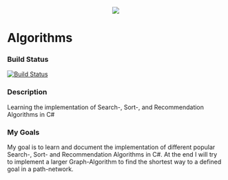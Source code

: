 <p align="center"><img src="https://content.philipp-moser.de/GitHub/a635143d-e87e-4669-9ce9-72aa8f07c40e.jpg"></p>

# Algorithms
### Build Status
[![Build Status](https://dev.azure.com/philipp-c-moser/Algorithms/_apis/build/status/philipp-c-moser.Algorithms?branchName=master)](https://dev.azure.com/philipp-c-moser/Algorithms/_build/latest?definitionId=11&branchName=master)


### Description
Learning the implementation of Search-, Sort-, and Recommendation Algorithms in C#


### My Goals
My goal is to learn and document the implementation of different popular Search-, Sort- and Recommendation Algorithms in C#. At the end I will try to implement a larger Graph-Algorithm to find the shortest way to a defined goal in a path-network.
